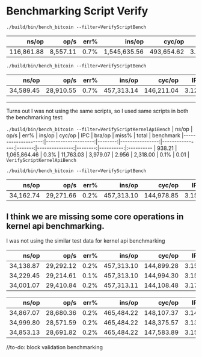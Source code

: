 # Benchmarking Script Verify


```./build/bin/bench_bitcoin --filter=VerifyScriptBench```

|               ns/op |                op/s |    err% |          ins/op |          cyc/op |    IPC |         bra/op |   miss% |     total | benchmark
|--------------------:|--------------------:|--------:|----------------:|----------------:|-------:|---------------:|--------:|----------:|:----------
|          116,861.88 |            8,557.11 |    0.7% |    1,545,635.56 |      493,654.62 |  3.131 |      32,734.56 |    0.6% |      0.01 | `VerifyScriptKernelApiBench`

```./build/bin/bench_bitcoin --filter=VerifyScriptBench```

|               ns/op |                op/s |    err% |          ins/op |          cyc/op |    IPC |         bra/op |   miss% |     total | benchmark
|--------------------:|--------------------:|--------:|----------------:|----------------:|-------:|---------------:|--------:|----------:|:----------
|           34,589.45 |           28,910.55 |    0.7% |      457,313.14 |      146,211.04 |  3.128 |       9,465.18 |    0.5% |      0.01 | `VerifyScriptBench`
-------------------------------------------------------------------------------------------
Turns out I was not using the same scripts, so I used same scripts in both the benchmarking test:

```./build/bin/bench_bitcoin --filter=VerifyScriptKernelApiBench```
|               ns/op |                op/s |    err% |          ins/op |          cyc/op |    IPC |         bra/op |   miss% |     total | benchmark
|--------------------:|--------------------:|--------:|----------------:|----------------:|-------:|---------------:|--------:|----------:|:----------
|              938.21 |        1,065,864.46 |    0.3% |       11,763.03 |        3,979.07 |  2.956 |       2,318.00 |    0.1% |      0.01 | `VerifyScriptKernelApiBench`


```./build/bin/bench_bitcoin --filter=VerifyScriptBench```


|               ns/op |                op/s |    err% |          ins/op |          cyc/op |    IPC |         bra/op |   miss% |     total | benchmark
|--------------------:|--------------------:|--------:|----------------:|----------------:|-------:|---------------:|--------:|----------:|:----------
|           34,162.74 |           29,271.66 |    0.2% |      457,313.10 |      144,978.85 |  3.154 |       9,465.17 |    0.5% |      0.01 | `VerifyScriptBench`

I think we are missing some core operations in kernel api benchmarking.
---------------------------------------------------------------------------------------------------------------------
I was not using the similar test data for kernel api benchmarking


|               ns/op |                op/s |    err% |          ins/op |          cyc/op |    IPC |         bra/op |   miss% |     total | benchmark
|--------------------:|--------------------:|--------:|----------------:|----------------:|-------:|---------------:|--------:|----------:|:----------
|           34,138.87 |           29,292.12 |    0.2% |      457,313.10 |      144,899.28 |  3.156 |       9,465.17 |    0.5% |      0.01 | `VerifyScriptBench`
|           34,229.45 |           29,214.61 |    0.1% |      457,313.10 |      144,994.30 |  3.154 |       9,465.17 |    0.5% |      0.01 | `VerifyScriptBench`
|           34,001.07 |           29,410.84 |    0.2% |      457,313.11 |      144,108.48 |  3.173 |       9,465.17 |    0.5% |      0.01 | `VerifyScriptBench`


|               ns/op |                op/s |    err% |          ins/op |          cyc/op |    IPC |         bra/op |   miss% |     total | benchmark
|--------------------:|--------------------:|--------:|----------------:|----------------:|-------:|---------------:|--------:|----------:|:----------
|           34,867.07 |           28,680.36 |    0.2% |      465,484.22 |      148,107.37 |  3.143 |      12,150.19 |    0.4% |      0.01 | `VerifyScriptKernelApiBench`
|           34,999.80 |           28,571.59 |    0.2% |      465,484.22 |      148,375.57 |  3.137 |      12,150.19 |    0.4% |      0.01 | `VerifyScriptKernelApiBench`
|           34,853.13 |           28,691.82 |    0.2% |      465,484.22 |      147,583.89 |  3.154 |      12,150.19 |    0.4% |      0.01 | `VerifyScriptKernelApiBench`



//to-do: block validation benchmarking






